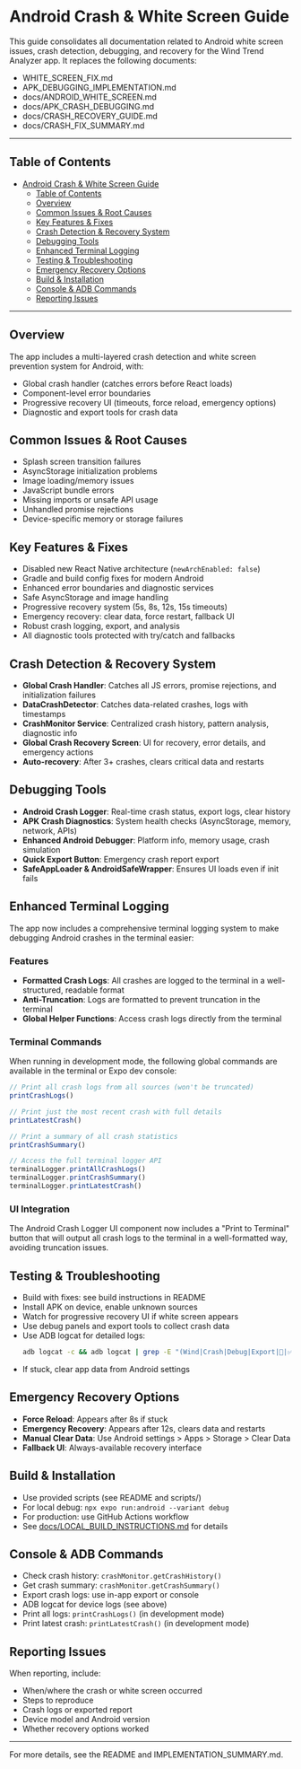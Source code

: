 # Android Crash & White Screen Guide

This guide consolidates all documentation related to Android white screen issues, crash detection, debugging, and recovery for the Wind Trend Analyzer app. It replaces the following documents:
- WHITE_SCREEN_FIX.md
- APK_DEBUGGING_IMPLEMENTATION.md
- docs/ANDROID_WHITE_SCREEN.md
- docs/APK_CRASH_DEBUGGING.md
- docs/CRASH_RECOVERY_GUIDE.md
- docs/CRASH_FIX_SUMMARY.md

---

## Table of Contents
- [Android Crash \& White Screen Guide](#android-crash--white-screen-guide)
  - [Table of Contents](#table-of-contents)
  - [Overview](#overview)
  - [Common Issues \& Root Causes](#common-issues--root-causes)
  - [Key Features \& Fixes](#key-features--fixes)
  - [Crash Detection \& Recovery System](#crash-detection--recovery-system)
  - [Debugging Tools](#debugging-tools)
  - [Enhanced Terminal Logging](#enhanced-terminal-logging)
  - [Testing \& Troubleshooting](#testing--troubleshooting)
  - [Emergency Recovery Options](#emergency-recovery-options)
  - [Build \& Installation](#build--installation)
  - [Console \& ADB Commands](#console--adb-commands)
  - [Reporting Issues](#reporting-issues)

---

## Overview

The app includes a multi-layered crash detection and white screen prevention system for Android, with:
- Global crash handler (catches errors before React loads)
- Component-level error boundaries
- Progressive recovery UI (timeouts, force reload, emergency options)
- Diagnostic and export tools for crash data

## Common Issues & Root Causes
- Splash screen transition failures
- AsyncStorage initialization problems
- Image loading/memory issues
- JavaScript bundle errors
- Missing imports or unsafe API usage
- Unhandled promise rejections
- Device-specific memory or storage failures

## Key Features & Fixes
- Disabled new React Native architecture (`newArchEnabled: false`)
- Gradle and build config fixes for modern Android
- Enhanced error boundaries and diagnostic services
- Safe AsyncStorage and image handling
- Progressive recovery system (5s, 8s, 12s, 15s timeouts)
- Emergency recovery: clear data, force restart, fallback UI
- Robust crash logging, export, and analysis
- All diagnostic tools protected with try/catch and fallbacks

## Crash Detection & Recovery System
- **Global Crash Handler**: Catches all JS errors, promise rejections, and initialization failures
- **DataCrashDetector**: Catches data-related crashes, logs with timestamps
- **CrashMonitor Service**: Centralized crash history, pattern analysis, diagnostic info
- **Global Crash Recovery Screen**: UI for recovery, error details, and emergency actions
- **Auto-recovery**: After 3+ crashes, clears critical data and restarts

## Debugging Tools
- **Android Crash Logger**: Real-time crash status, export logs, clear history
- **APK Crash Diagnostics**: System health checks (AsyncStorage, memory, network, APIs)
- **Enhanced Android Debugger**: Platform info, memory usage, crash simulation
- **Quick Export Button**: Emergency crash report export
- **SafeAppLoader & AndroidSafeWrapper**: Ensures UI loads even if init fails

## Enhanced Terminal Logging

The app now includes a comprehensive terminal logging system to make debugging Android crashes in the terminal easier:

### Features
- **Formatted Crash Logs**: All crashes are logged to the terminal in a well-structured, readable format
- **Anti-Truncation**: Logs are formatted to prevent truncation in the terminal
- **Global Helper Functions**: Access crash logs directly from the terminal

### Terminal Commands

When running in development mode, the following global commands are available in the terminal or Expo dev console:

```javascript
// Print all crash logs from all sources (won't be truncated)
printCrashLogs()

// Print just the most recent crash with full details
printLatestCrash()

// Print a summary of all crash statistics
printCrashSummary()

// Access the full terminal logger API
terminalLogger.printAllCrashLogs()
terminalLogger.printCrashSummary()
terminalLogger.printLatestCrash()
```

### UI Integration

The Android Crash Logger UI component now includes a "Print to Terminal" button that will output all crash logs to the terminal in a well-formatted way, avoiding truncation issues.

## Testing & Troubleshooting
- Build with fixes: see build instructions in README
- Install APK on device, enable unknown sources
- Watch for progressive recovery UI if white screen appears
- Use debug panels and export tools to collect crash data
- Use ADB logcat for detailed logs:
  ```bash
  adb logcat -c && adb logcat | grep -E "(Wind|Crash|Debug|Export|🔧|✅|❌)"
  ```
- If stuck, clear app data from Android settings

## Emergency Recovery Options
- **Force Reload**: Appears after 8s if stuck
- **Emergency Recovery**: Appears after 12s, clears data and restarts
- **Manual Clear Data**: Use Android settings > Apps > Storage > Clear Data
- **Fallback UI**: Always-available recovery interface

## Build & Installation
- Use provided scripts (see README and scripts/)
- For local debug: `npx expo run:android --variant debug`
- For production: use GitHub Actions workflow
- See [docs/LOCAL_BUILD_INSTRUCTIONS.md](./LOCAL_BUILD_INSTRUCTIONS.md) for details

## Console & ADB Commands
- Check crash history: `crashMonitor.getCrashHistory()`
- Get crash summary: `crashMonitor.getCrashSummary()`
- Export crash logs: use in-app export or console
- ADB logcat for device logs (see above)
- Print all logs: `printCrashLogs()` (in development mode)
- Print latest crash: `printLatestCrash()` (in development mode)

## Reporting Issues
When reporting, include:
- When/where the crash or white screen occurred
- Steps to reproduce
- Crash logs or exported report
- Device model and Android version
- Whether recovery options worked

---

For more details, see the README and IMPLEMENTATION_SUMMARY.md.
